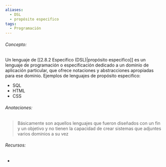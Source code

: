 ```yaml
---
aliases:
  - DSL
  - propósito especifico
tags:
  - Programación
---
```

###### Concepto:

Un lenguaje de [[2.8.2 Especifico (DSL)|propósito especifico]] es un lenguaje de programación o especificación dedicado a un dominio de aplicación particular, que ofrece notaciones y abstracciones apropiadas para ese dominio. Ejemplos de lenguajes de propósito especifico:

- SQL
- HTML
- CSS

###### Anotaciones:

> Básicamente son aquellos lenguajes que fueron diseñados con un fin y un objetivo y no tienen la capacidad de crear sistemas que adjuntes varios dominios a su vez

###### Recursos:

- 